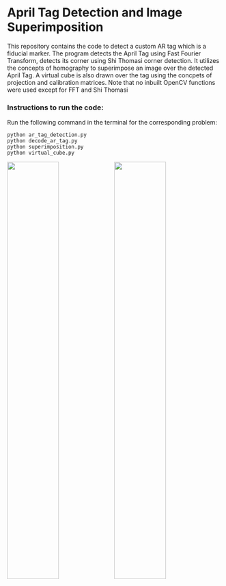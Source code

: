 # April Tag Detection and Image Superimposition
This repository contains the code to detect a custom AR tag which is a fiducial marker. The program detects the April Tag using Fast Fourier Transform, detects its corner using Shi Thomasi corner detection. It utilizes the concepts of homography to superimpose an image over the detected April Tag. A virtual cube is also drawn over the tag using the concpets of projection and calibration matrices. Note that no inbuilt OpenCV functions were used except for FFT and Shi Thomasi

### Instructions to run the code:
Run the following command in the terminal for the corresponding problem:
```
python ar_tag_detection.py
python decode_ar_tag.py
python superimposition.py
python virtual_cube.py
```
<img src=https://github.com/abhijitmahalle/AR_tag_detection/blob/master/gif/testudo_superimposed.gif  width=49% height=50%> <img src=https://github.com/abhijitmahalle/AR_tag_detection/blob/master/gif/virtual_cube.gif  width=49% height=50%>
